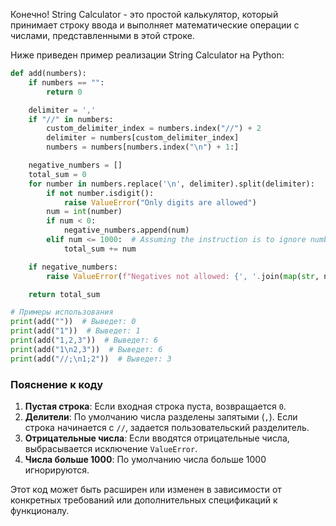 Конечно! String Calculator - это простой калькулятор, который принимает строку ввода и выполняет математические операции с числами, представленными в этой строке.

Ниже приведен пример реализации String Calculator на Python:

```python
def add(numbers):
    if numbers == "":
        return 0

    delimiter = ','
    if "//" in numbers:
        custom_delimiter_index = numbers.index("//") + 2
        delimiter = numbers[custom_delimiter_index]
        numbers = numbers[numbers.index("\n") + 1:]

    negative_numbers = []
    total_sum = 0
    for number in numbers.replace('\n', delimiter).split(delimiter):
        if not number.isdigit():
            raise ValueError("Only digits are allowed")
        num = int(number)
        if num < 0:
            negative_numbers.append(num)
        elif num <= 1000:  # Assuming the instruction is to ignore numbers greater than 1000
            total_sum += num

    if negative_numbers:
        raise ValueError(f"Negatives not allowed: {', '.join(map(str, negative_numbers))}")

    return total_sum

# Примеры использования
print(add(""))  # Выведет: 0
print(add("1"))  # Выведет: 1
print(add("1,2,3"))  # Выведет: 6
print(add("1\n2,3"))  # Выведет: 6
print(add("//;\n1;2"))  # Выведет: 3
```

### Пояснение к коду

1. **Пустая строка**: Если входная строка пуста, возвращается `0`.
2. **Делители**: По умолчанию числа разделены запятыми (`,`). Если строка начинается с `//`, задается пользовательский разделитель.
3. **Отрицательные числа**: Если вводятся отрицательные числа, выбрасывается исключение `ValueError`.
4. **Числа больше 1000**: По умолчанию числа больше 1000 игнорируются.

Этот код может быть расширен или изменен в зависимости от конкретных требований или дополнительных спецификаций к функционалу.
